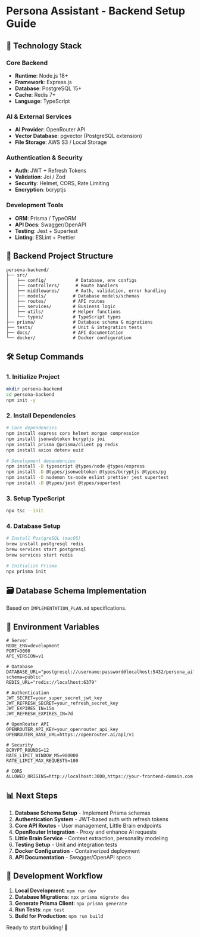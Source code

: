 # Persona Assistant - Backend Setup Guide

## 🚀 Technology Stack

### Core Backend
- **Runtime**: Node.js 18+ 
- **Framework**: Express.js
- **Database**: PostgreSQL 15+
- **Cache**: Redis 7+
- **Language**: TypeScript

### AI & External Services
- **AI Provider**: OpenRouter API
- **Vector Database**: pgvector (PostgreSQL extension)
- **File Storage**: AWS S3 / Local Storage

### Authentication & Security
- **Auth**: JWT + Refresh Tokens
- **Validation**: Joi / Zod
- **Security**: Helmet, CORS, Rate Limiting
- **Encryption**: bcryptjs

### Development Tools
- **ORM**: Prisma / TypeORM
- **API Docs**: Swagger/OpenAPI
- **Testing**: Jest + Supertest
- **Linting**: ESLint + Prettier

## 📁 Backend Project Structure

```
persona-backend/
├── src/
│   ├── config/           # Database, env configs
│   ├── controllers/      # Route handlers
│   ├── middlewares/      # Auth, validation, error handling
│   ├── models/          # Database models/schemas
│   ├── routes/          # API routes
│   ├── services/        # Business logic
│   ├── utils/           # Helper functions
│   └── types/           # TypeScript types
├── prisma/              # Database schema & migrations
├── tests/               # Unit & integration tests
├── docs/                # API documentation
└── docker/              # Docker configuration
```

## 🛠 Setup Commands

### 1. Initialize Project
```bash
mkdir persona-backend
cd persona-backend
npm init -y
```

### 2. Install Dependencies
```bash
# Core dependencies
npm install express cors helmet morgan compression
npm install jsonwebtoken bcryptjs joi
npm install prisma @prisma/client pg redis
npm install axios dotenv uuid

# Development dependencies
npm install -D typescript @types/node @types/express
npm install -D @types/jsonwebtoken @types/bcryptjs @types/pg
npm install -D nodemon ts-node eslint prettier jest supertest
npm install -D @types/jest @types/supertest
```

### 3. Setup TypeScript
```bash
npx tsc --init
```

### 4. Database Setup
```bash
# Install PostgreSQL (macOS)
brew install postgresql redis
brew services start postgresql
brew services start redis

# Initialize Prisma
npx prisma init
```

## 🗃 Database Schema Implementation

Based on `IMPLEMENTATION_PLAN.md` specifications.

## 🔐 Environment Variables

```env
# Server
NODE_ENV=development
PORT=3000
API_VERSION=v1

# Database
DATABASE_URL="postgresql://username:password@localhost:5432/persona_ai?schema=public"
REDIS_URL="redis://localhost:6379"

# Authentication
JWT_SECRET=your_super_secret_jwt_key
JWT_REFRESH_SECRET=your_refresh_secret_key
JWT_EXPIRES_IN=15m
JWT_REFRESH_EXPIRES_IN=7d

# OpenRouter API
OPENROUTER_API_KEY=your_openrouter_api_key
OPENROUTER_BASE_URL=https://openrouter.ai/api/v1

# Security
BCRYPT_ROUNDS=12
RATE_LIMIT_WINDOW_MS=900000
RATE_LIMIT_MAX_REQUESTS=100

# CORS
ALLOWED_ORIGINS=http://localhost:3000,https://your-frontend-domain.com
```

## 📊 Next Steps

1. **Database Schema Setup** - Implement Prisma schemas
2. **Authentication System** - JWT-based auth with refresh tokens  
3. **Core API Routes** - User management, Little Brain endpoints
4. **OpenRouter Integration** - Proxy and enhance AI requests
5. **Little Brain Service** - Context extraction, personality modeling
6. **Testing Setup** - Unit and integration tests
7. **Docker Configuration** - Containerized deployment
8. **API Documentation** - Swagger/OpenAPI specs

## 🎯 Development Workflow

1. **Local Development**: `npm run dev`
2. **Database Migrations**: `npx prisma migrate dev`
3. **Generate Prisma Client**: `npx prisma generate`
4. **Run Tests**: `npm test`
5. **Build for Production**: `npm run build`

Ready to start building! 🚀
